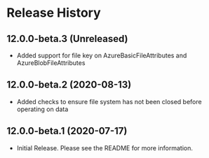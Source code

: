 # Release History

## 12.0.0-beta.3 (Unreleased)
- Added support for file key on AzureBasicFileAttributes and AzureBlobFileAttributes

## 12.0.0-beta.2 (2020-08-13)
- Added checks to ensure file system has not been closed before operating on data

## 12.0.0-beta.1 (2020-07-17)
- Initial Release. Please see the README for more information.
